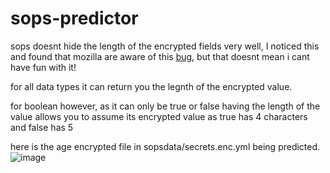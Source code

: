 # sops-predictor
sops doesnt hide the length of the encrypted fields very well, I noticed this and found that mozilla are aware of this [bug](https://github.com/mozilla/sops/issues/815),
but that doesnt mean i cant have fun with it! 

for all data types it can return you the legnth of the encrypted value.

for boolean however, as it can only be true or false having the length of the value allows you to assume
its encrypted value as true has 4 characters and false has 5

here is the age encrypted file in sopsdata/secrets.enc.yml being predicted. 
![image](https://user-images.githubusercontent.com/80027170/196891904-e1c592e9-88b6-464e-b7ee-2e835dd91cc1.png)
